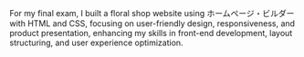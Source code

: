 For my final exam, I built a floral shop website using ホームページ・ビルダー with HTML and CSS, focusing on user-friendly design, responsiveness, and product presentation, enhancing my skills in front-end development, layout structuring, and user experience optimization.

